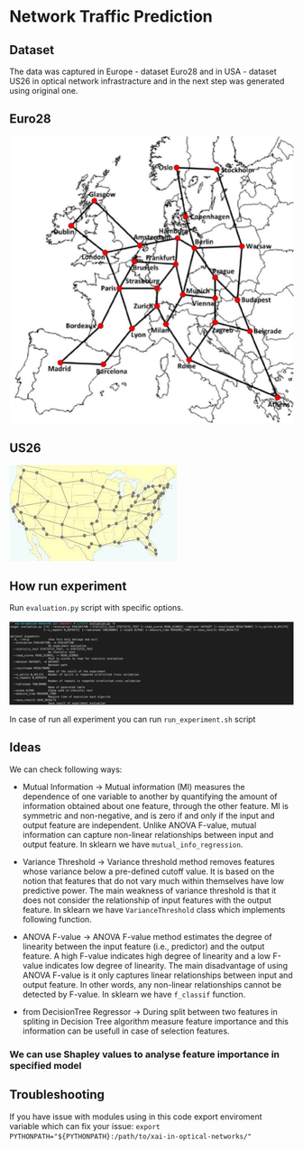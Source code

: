 # Network Traffic Prediction

## Dataset
The data was captured in Europe - dataset Euro28 and in USA - dataset US26 in optical network infrastracture and in the next step was generated using original one.

## Euro28

![euro28](./images/euro28.png)

## US26

![us26](./images/us26.png)

## How run experiment
Run `evaluation.py` script with specific options.
<br></br>
![usage](./images/usage.png)

In case of run all experiment you can run `run_experiment.sh` script

## Ideas
We can check following ways:
* Mutual Information -> Mutual information (MI) measures the dependence of one variable to another by quantifying the amount of information obtained about one feature, through the other feature. MI is symmetric and non-negative, and is zero if and only if the input and output feature are independent. Unlike ANOVA F-value, mutual information can capture non-linear relationships between input and output feature. In sklearn we have `mutual_info_regression`.
  
* Variance Threshold -> Variance threshold method removes features whose variance below a pre-defined cutoff value. It is based on the notion that features that do not vary much within themselves have low predictive power. The main weakness of variance threshold is that it does not consider the relationship of input features with the output feature. In sklearn we have `VarianceThreshold` class which implements following function.
  
* ANOVA F-value -> ANOVA F-value method estimates the degree of linearity between the input feature (i.e., predictor) and the output feature. A high F-value indicates high degree of linearity and a low F-value indicates low degree of linearity. The main disadvantage of using ANOVA F-value is it only captures linear relationships between input and output feature. In other words, any non-linear relationships cannot be detected by F-value. In sklearn we have `f_classif` function.
  
*   from DecisionTree Regressor -> During split between two features in spliting in Decision Tree algorithm measure feature importance and this information can be usefull in case of selection features.
  
### We can use Shapley values to analyse feature importance in specified model

## Troubleshooting
If you have issue with modules using in this code export enviroment variable which can fix your issue:
`export PYTHONPATH="${PYTHONPATH}:/path/to/xai-in-optical-networks/" `



